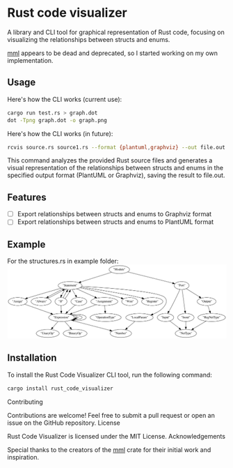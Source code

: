# Rust code visualizer

A library and CLI tool for graphical representation of Rust code, 
focusing on visualizing the relationships between structs and enums.

[mml](https://crates.io/crates/mml) appears to be dead and deprecated, so I started working on my 
own implementation.


## Usage
Here's how the CLI works (current use):
```sh
cargo run test.rs > graph.dot 
dot -Tpng graph.dot -o graph.png

```

Here's how the CLI works (in future):
```sh
rcvis source.rs source1.rs --format {plantuml,graphviz} --out file.out
```
This command analyzes the provided Rust source files and generates a visual representation 
of the relationships between structs and enums in the specified output format (PlantUML or Graphviz), 
saving the result to file.out.

## Features

- [ ] Export relationships between structs and enums to Graphviz format
- [ ] Export relationships between structs and enums to PlantUML format

## Example
For the structures.rs in example folder:
![Example structures.rs image](example/graph.png)

## Installation

To install the Rust Code Visualizer CLI tool, run the following command:
```sh
cargo install rust_code_visualizer
```

Contributing

Contributions are welcome! Feel free to submit a pull request or open an issue on the GitHub repository.
License

Rust Code Visualizer is licensed under the MIT License.
Acknowledgements

Special thanks to the creators of the [mml](https://crates.io/crates/mml) crate for their initial work and inspiration.
